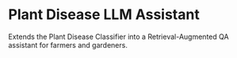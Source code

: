 # Plant Disease LLM Assistant

Extends the Plant Disease Classifier into a Retrieval-Augmented QA assistant for farmers and gardeners.
